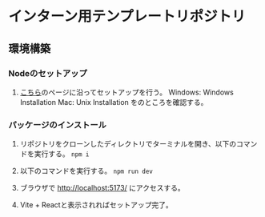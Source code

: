 # インターン用テンプレートリポジトリ

## 環境構築

### Nodeのセットアップ

1. [こちら](https://docs.volta.sh/guide/getting-started)のページに沿ってセットアップを行う。
Windows: Windows Installation
Mac: Unix Installation
をのところを確認する。

### パッケージのインストール

1. リポジトリをクローンしたディレクトリでターミナルを開き、以下のコマンドを実行する。
`npm i`

1. 以下のコマンドを実行する。
`npm run dev`

1. ブラウザで <http://localhost:5173/> にアクセスする。
1. Vite + Reactと表示されればセットアップ完了。
